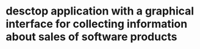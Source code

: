 # desctop application with a graphical interface for collecting information about sales of software products
